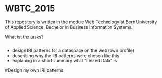 # WBTC_2015
This repository is written in the module Web Technology at Bern University of Applied Science, Bechelor in Business Information Systems.

What ist the tasks?

```What ist the tasks?
```

- design IRI patterns for a dataspace on the web (own profile)
- describing why the IRI patterns were chosen like this
- explaning in a short summary what "Linked Data" is 

#Design my own IRI patterns
